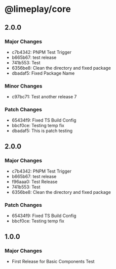 # @limeplay/core

## 2.0.0

### Major Changes

- c7b4342: PNPM Test Trigger
- b665b67: test release
- 741b553: Test
- 6356be8: Clean the directory and fixed package
- dbadaf5: Fixed Package Name

### Minor Changes

- c97bc71: Test another release 7

### Patch Changes

- 65434f9: Fixed TS Build Config
- bbcf0ce: Testing temp fix
- dbadaf5: This is patch testing

## 2.0.0

### Major Changes

- c7b4342: PNPM Test Trigger
- b665b67: test release
- f96aaa0: Test Release
- 741b553: Test
- 6356be8: Clean the directory and fixed package

### Patch Changes

- 65434f9: Fixed TS Build Config
- bbcf0ce: Testing temp fix

## 1.0.0

### Major Changes

- First Release for Basic Components Test
